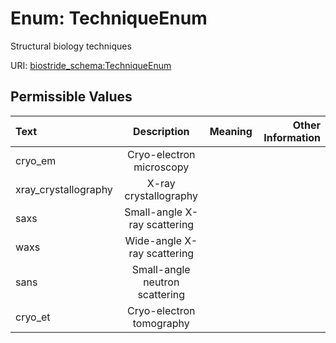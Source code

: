 
# Enum: TechniqueEnum

Structural biology techniques

URI: [biostride_schema:TechniqueEnum](https://w3id.org/biostride/schema/TechniqueEnum)


## Permissible Values

| Text | Description | Meaning | Other Information |
| :--- | :---: | :---: | ---: |
| cryo_em | Cryo-electron microscopy |  |  |
| xray_crystallography | X-ray crystallography |  |  |
| saxs | Small-angle X-ray scattering |  |  |
| waxs | Wide-angle X-ray scattering |  |  |
| sans | Small-angle neutron scattering |  |  |
| cryo_et | Cryo-electron tomography |  |  |

